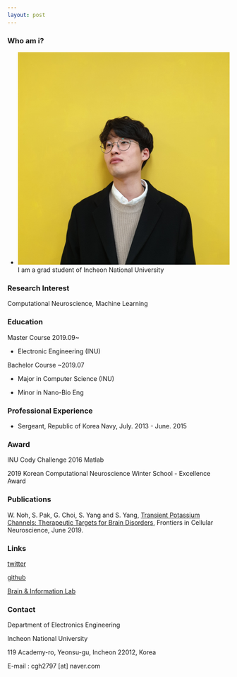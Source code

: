 ```yaml
---
layout: post
---
```


### Who am i?
- ![Image Alt 텍스트](https://github.com/cgh2797/cgh2797.github.io/blob/master/_posts/gchoi.jpg)
I am a grad student of Incheon National University

### Research Interest
Computational Neuroscience, Machine Learning

### Education
Master Course 2019.09~

- Electronic Engineering (INU)

Bachelor Course ~2019.07

- Major in Computer Science (INU)

- Minor in Nano-Bio Eng

### Professional Experience

- Sergeant, Republic of Korea Navy, July. 2013 - June. 2015 

### Award
INU Cody Challenge 2016 Matlab

2019 Korean Computational Neuroscience Winter School - Excellence Award

### Publications
W. Noh, S. Pak, G. Choi, S. Yang and S. Yang, [Transient Potassium Channels: Therapeutic Targets for Brain Disorders](https://www.frontiersin.org/articles/10.3389/fncel.2019.00265/full), Frontiers in Cellular Neuroscience, June 2019.

### Links
[twitter](https://twitter.com/inu_cgh)

[github](https://github.com/cgh2797)

[Brain & Information Lab](http://brain.inu.ac.kr/)

### Contact
Department of Electronics Engineering

Incheon National University

119 Academy-ro, Yeonsu-gu, Incheon 22012, Korea

E-mail : cgh2797 [at] naver.com

